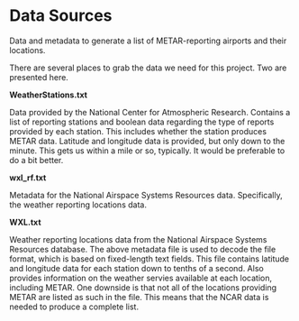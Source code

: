 # Data Sources
Data and metadata to generate a list of METAR-reporting airports and their locations.

There are several places to grab the data we need for this project. Two are presented here.

**WeatherStations.txt**

Data provided by the National Center for Atmospheric Research. Contains a list of reporting stations and boolean data regarding the type of reports provided by each station. This includes whether the station produces METAR data. Latitude and longitude data is provided, but only down to the minute. This gets us within a mile or so, typically. It would be preferable to do a bit better.

**wxl_rf.txt**

Metadata for the National Airspace Systems Resources data. Specifically, the weather reporting locations data.

**WXL.txt**

Weather reporting locations data from the National Airspace Systems Resources database. The above metadata file is used to decode the file format, which is based on fixed-length text fields. This file contains latitude and longitude data for each station down to tenths of a second. Also provides information on the weather servies available at each location, including METAR. One downside is that not all of the locations providing METAR are listed as such in the file. This means that the NCAR data is needed to produce a complete list.

